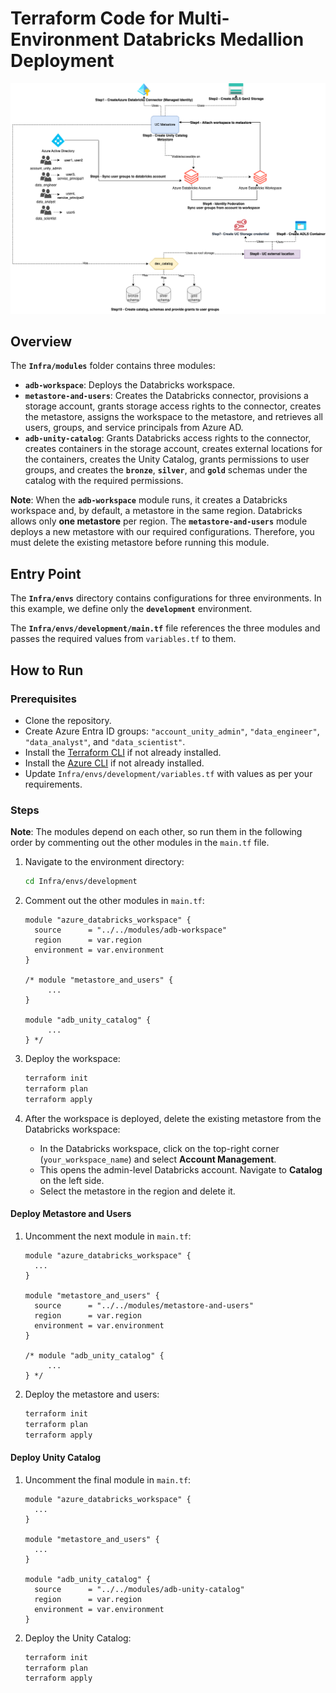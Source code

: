 # Terraform Code for Multi-Environment Databricks Medallion Deployment

![Architecture](./architecture.png)

## Overview

The **`Infra/modules`** folder contains three modules:

- **`adb-workspace`**: Deploys the Databricks workspace.
- **`metastore-and-users`**: Creates the Databricks connector, provisions a storage account, grants storage access rights to the connector, creates the metastore, assigns the workspace to the metastore, and retrieves all users, groups, and service principals from Azure AD.
- **`adb-unity-catalog`**: Grants Databricks access rights to the connector, creates containers in the storage account, creates external locations for the containers, creates the Unity Catalog, grants permissions to user groups, and creates the **`bronze`**, **`silver`**, and **`gold`** schemas under the catalog with the required permissions.

**Note**: When the **`adb-workspace`** module runs, it creates a Databricks workspace and, by default, a metastore in the same region. Databricks allows only **one metastore** per region. The **`metastore-and-users`** module deploys a new metastore with our required configurations. Therefore, you must delete the existing metastore before running this module.

## Entry Point

The **`Infra/envs`** directory contains configurations for three environments. In this example, we define only the **`development`** environment.

The **`Infra/envs/development/main.tf`** file references the three modules and passes the required values from `variables.tf` to them.

## How to Run

### Prerequisites

- Clone the repository.
- Create Azure Entra ID groups: `"account_unity_admin"`, `"data_engineer"`, `"data_analyst"`, and `"data_scientist"`.
- Install the [Terraform CLI](https://learn.hashicorp.com/tutorials/terraform/install-cli) if not already installed.
- Install the [Azure CLI](https://docs.microsoft.com/en-us/cli/azure/install-azure-cli) if not already installed.
- Update `Infra/envs/development/variables.tf` with values as per your requirements.

### Steps

**Note**: The modules depend on each other, so run them in the following order by commenting out the other modules in the `main.tf` file.

1. Navigate to the environment directory:

    ```bash
    cd Infra/envs/development
    ```

2. Comment out the other modules in `main.tf`:

    ```hcl
    module "azure_databricks_workspace" {
      source      = "../../modules/adb-workspace"
      region      = var.region
      environment = var.environment
    }

    /* module "metastore_and_users" {
         ...
    }

    module "adb_unity_catalog" {
         ...
    } */
    ```

3. Deploy the workspace:

    ```bash
    terraform init
    terraform plan
    terraform apply
    ```

4. After the workspace is deployed, delete the existing metastore from the Databricks workspace:
    - In the Databricks workspace, click on the top-right corner (`your_workspace_name`) and select **Account Management**.
    - This opens the admin-level Databricks account. Navigate to **Catalog** on the left side.
    - Select the metastore in the region and delete it.

#### Deploy Metastore and Users

1. Uncomment the next module in `main.tf`:

    ```hcl
    module "azure_databricks_workspace" {
      ...
    }

    module "metastore_and_users" {
      source      = "../../modules/metastore-and-users"
      region      = var.region
      environment = var.environment
    }

    /* module "adb_unity_catalog" {
         ...
    } */
    ```

2. Deploy the metastore and users:

    ```bash
    terraform init
    terraform plan
    terraform apply
    ```

#### Deploy Unity Catalog

1. Uncomment the final module in `main.tf`:

    ```hcl
    module "azure_databricks_workspace" {
      ...
    }

    module "metastore_and_users" {
      ...
    }

    module "adb_unity_catalog" {
      source      = "../../modules/adb-unity-catalog"
      region      = var.region
      environment = var.environment
    }
    ```

2. Deploy the Unity Catalog:

    ```bash
    terraform init
    terraform plan
    terraform apply
    ```
